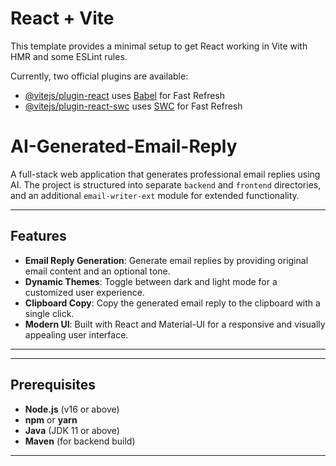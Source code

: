 # React + Vite

This template provides a minimal setup to get React working in Vite with HMR and some ESLint rules.

Currently, two official plugins are available:

- [@vitejs/plugin-react](https://github.com/vitejs/vite-plugin-react/blob/main/packages/plugin-react/README.md) uses [Babel](https://babeljs.io/) for Fast Refresh
- [@vitejs/plugin-react-swc](https://github.com/vitejs/vite-plugin-react-swc) uses [SWC](https://swc.rs/) for Fast Refresh
# AI-Generated-Email-Reply

A full-stack web application that generates professional email replies using AI. The project is structured into separate `backend` and `frontend` directories, and an additional `email-writer-ext` module for extended functionality.

---

## Features

- **Email Reply Generation**: Generate email replies by providing original email content and an optional tone.
- **Dynamic Themes**: Toggle between dark and light mode for a customized user experience.
- **Clipboard Copy**: Copy the generated email reply to the clipboard with a single click.
- **Modern UI**: Built with React and Material-UI for a responsive and visually appealing user interface.

---


---

## Prerequisites

- **Node.js** (v16 or above)
- **npm** or **yarn**
- **Java** (JDK 11 or above)
- **Maven** (for backend build)

---

